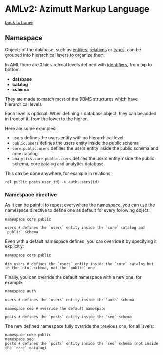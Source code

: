 # AMLv2: Azimutt Markup Language

[back to home](./README.md)


## Namespace

Objects of the database, such as [entities](./entity.md), [relations](./relation.md) or [types](./type.md), can be grouped into hierarchical layers to organize them.

In AML there are 3 hierarchical levels defined with [identifiers](./identifier.md), from top to bottom:

- **database**
- **catalog**
- **schema**

They are made to match most of the DBMS structures which have hierarchical levels.

Each level is optional. When defining a database object, they can be added in front of it, from the lower to the higher.

Here are some examples:

- `users` defines the users entity with no hierarchical level
- `public.users` defines the users entity inside the public schema
- `core.public.users` defines the users entity inside the public schema and core catalog
- `analytics.core.public.users` defines the users entity inside the public schema, core catalog and analytics database

This can be done anywhere, for example in relations:

```aml
rel public.posts(user_id) -> auth.users(id)
```


### Namespace directive

As it can be painful to repeat everywhere the namespace, you can use the namespace directive to define one as default for every following object:

```aml
namespace core.public

users # defines the `users` entity inside the `core` catalog and `public` schema
```

Even with a default namespace defined, you can override it by specifying it explicitly:

```aml
namespace core.public

dto.users # defines the `users` entity inside the `core` catalog but in the `dto` schema, not the `public` one
```

Finally, you can override the default namespace with a new one, for example:

```aml
namespace auth

users # defines the `users` entity inside the `auth` schema

namespace seo # override the default namespace

posts # defines the `posts` entity inside the `seo` schema
```

The new defined namespace fully override the previous one, for all levels:

```aml
namespace core.public
namespace seo
posts # defines the `posts` entity inside the `seo` schema (not inside the `core` catalog)
```
